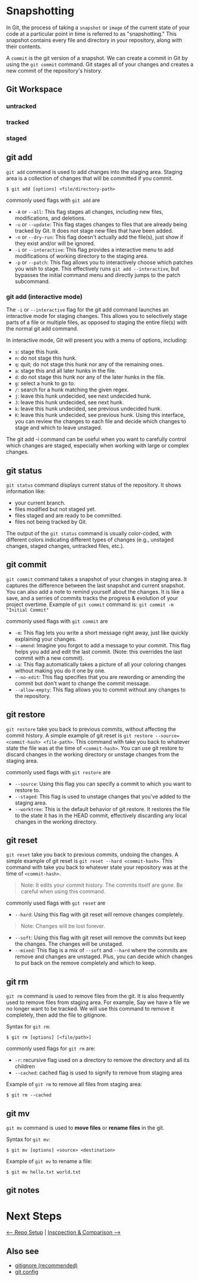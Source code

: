 # Snapshotting

In Git, the process of taking a `snapshot` or `image` of the current state of your code at a particular point in time is referred to as "snapshotting." This snapshot contains every file and directory in your repository, along with their contents.

A `commit` is the git version of a snapshot. We can create a commit in Git by using the `git commit` command. Git stages all of your changes and creates a new commit of the repository's history.


## Git Workspace

### untracked
### tracked
### staged


## git add

`git add` command is used to add changes into the staging area. Staging area is a collection of changes that will be committed if you commit.

```
$ git add [options] <file/directory-path>
```

commonly used flags with `git add` are

- `-A` or `--all`: This flag stages all changes, including new files, modifications, and deletions.
- `-u` or `--update`: This flag stages changes to files that are already being tracked by Git. It does not stage new files that have been added.
- `-n` or `--dry-run`: This flag doesn't actually add the file(s), just show if they exist and/or will be ignored.
- `-i` or `--interactive`: This flag provides a interactive menu to add modifications of working directory to the staging area.
- `-p` or `--patch`: This flag allows you to interactively choose which patches you wish to stage. This effectively runs `git add --interactive`, but bypasses the initial command menu and directly jumps to the patch subcommand.

### git add (interactive mode)

The `-i` or `--interactive` flag for the git add command launches an interactive mode for staging changes. This allows you to selectively stage parts of a file or multiple files, as opposed to staging the entire file(s) with the normal git add command.

In interactive mode, Git will present you with a menu of options, including:

- `s`: stage this hunk.
- `n`: do not stage this hunk.
- `q`: quit; do not stage this hunk nor any of the remaining ones.
- `a`: stage this and all later hunks in the file.
- `d`: do not stage this hunk nor any of the later hunks in the file.
- `g`: select a hunk to go to.
- `/`: search for a hunk matching the given regex.
- `j`: leave this hunk undecided, see next undecided hunk.
- `J`: leave this hunk undecided, see next hunk.
- `k`: leave this hunk undecided, see previous undecided hunk.
- `K`: leave this hunk undecided, see previous hunk.
  Using this interface, you can review the changes to each file and decide which changes to stage and which to leave unstaged.

The git add -i command can be useful when you want to carefully control which changes are staged, especially when working with large or complex changes.

## git status

`git status` command displays current status of the repository. It shows information like:

- your current branch.
- files modified but not staged yet.
- files staged and are ready to be committed.
- files not being tracked by Git.

The output of the `git status` command is usually color-coded, with different colors indicating different types of changes (e.g., unstaged changes, staged changes, untracked files, etc.).

## git commit

`git commit` command takes a snapshot of your changes in staging area. It captures the difference between the last snapshot and current snapshot. You can also add a note to remind yourself about the changes. It is like a save, and a serries of commits tracks the progress & evolution of your project overtime. Example of `git commit` command is: `git commit -m "Initial Commit"`

commonly used flags with `git commit` are

- `-m`: This flag lets you write a short message right away, just like quickly explaining your changes.
- `--amend`: Imagine you forgot to add a message to your commit. This flag helps you add and edit the last commit. (Note: this overrides the last commit with a new commit).
- `-a`: This flag automatically takes a picture of all your coloring changes without making you do it one by one.
- `--no-edit`: This flag specifies that you are rewording or amending the commit but don't want to change the commit message.
- `--allow-empty`: This flag allows you to commit without any changes to the repository.

## git restore

`git restore` take you back to previous commits, without affecting the commit history. A simple example of git reset is `git restore --source=<commit-hash> <file-path>`. This command with take you back to whatever state the file was at the time of `<commit-hash>`. You can use git restore to discard changes in the working directory or unstage changes from the staging area.

commonly used flags with `git restore` are
- `--source`: Using this flag you can specify a commit to which you want to restore to.
- `--staged`: This flag is used to unstage changes that you've added to the staging area.
- `--worktree`: This is the default behavior of git restore. It restores the file to the state it has in the HEAD commit, effectively discarding any local changes in the working directory.

## git reset

`git reset` take you back to previous commits, undoing the changes. A simple example of git reset is `git reset --hard <commit-hash>`. This command with take you back to whatever state your repository was at the time of `<commit-hash>`.

> Note: It edits your commit history. The commits itself are gone. Be careful when using this command.

commonly used flags with `git reset` are
- `--hard`: Using this flag with git reset will remove changes completely.
> Note: Changes will be lost forever.
- `--soft`: Using this flag with git reset will remove the commits but keep the changes. The changes will be unstaged.
- `--mixed`: This flag is a mix of `--soft` and `--hard` where the commits are remove and changes are unstaged. Plus, you can decide which changes to put back on the remove completely and which to keep.

## git rm
`git rm` command is used to remove files from the git. It is also frequently used to remove files from staging area. For example, Say we have a file we no longer want to be tracked. We will use this command to remove it completely, then add the file to gitignore.

Syntax for `git rm`:
```
$ git rm [options] [<file/path>]
```

commonly used flags for `git rm` are:
- `-r`: recursive flag used on a directory to remove the directory and all its children
- `--cached`: cached flag is used to signify to remove from staging area

Example of `git rm` to remove all files from staging area:
```
$ git rm --cached
```

## git mv
`git mv` command is used to **move files** or **rename files** in the git.

Syntax for `git mv`:
```
$ git mv [options] <source> <destination>
```

Example of `git mv` to rename a file:
```
$ git mv hello.txt world.txt
```


## git notes


# Next Steps
[<-- Repo Setup](RepositorySetup.md) | [Inscpection & Comparison -->](InspectionAndComparison.md)

## Also see
- [gitignore (recommended)](GitIgnore.md)
- [git config](GitConfig.md)
